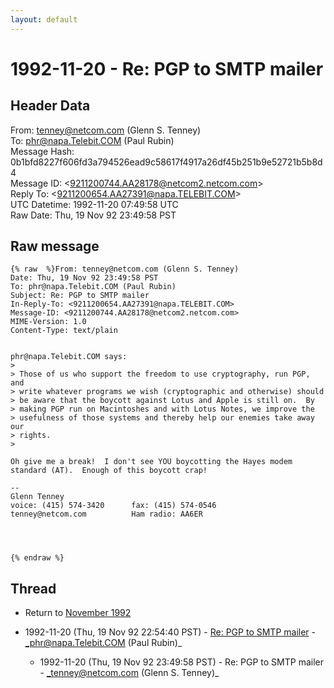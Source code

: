 ```yaml
---
layout: default
---
```


# 1992-11-20 - Re: PGP to SMTP mailer

## Header Data

From: tenney@netcom.com (Glenn S. Tenney)<br>
To: phr@napa.Telebit.COM (Paul Rubin)<br>
Message Hash: 0b1bfd8227f606fd3a794526ead9c58617f4917a26df45b251b9e52721b5b8d4<br>
Message ID: \<9211200744.AA28178@netcom2.netcom.com\><br>
Reply To: \<9211200654.AA27391@napa.TELEBIT.COM\><br>
UTC Datetime: 1992-11-20 07:49:58 UTC<br>
Raw Date: Thu, 19 Nov 92 23:49:58 PST<br>

## Raw message

```
{% raw  %}From: tenney@netcom.com (Glenn S. Tenney)
Date: Thu, 19 Nov 92 23:49:58 PST
To: phr@napa.Telebit.COM (Paul Rubin)
Subject: Re: PGP to SMTP mailer
In-Reply-To: <9211200654.AA27391@napa.TELEBIT.COM>
Message-ID: <9211200744.AA28178@netcom2.netcom.com>
MIME-Version: 1.0
Content-Type: text/plain


phr@napa.Telebit.COM says:
> 
> Those of us who support the freedom to use cryptography, run PGP, and
> write whatever programs we wish (cryptographic and otherwise) should
> be aware that the boycott against Lotus and Apple is still on.  By
> making PGP run on Macintoshes and with Lotus Notes, we improve the
> usefulness of those systems and thereby help our enemies take away our
> rights.
> 

Oh give me a break!  I don't see YOU boycotting the Hayes modem
standard (AT).  Enough of this boycott crap!

-- 
Glenn Tenney
voice: (415) 574-3420      fax: (415) 574-0546
tenney@netcom.com          Ham radio: AA6ER




{% endraw %}
```

## Thread

+ Return to [November 1992](/years/1992/11)

+ 1992-11-20 (Thu, 19 Nov 92 22:54:40 PST) - [Re: PGP to SMTP mailer](/years/1992/11/c361fe500f81e753c488650c31be8c44f93eb2ccc7bdc60a80474f027fe90c80) - _phr@napa.Telebit.COM (Paul Rubin)_
  + 1992-11-20 (Thu, 19 Nov 92 23:49:58 PST) - Re: PGP to SMTP mailer - _tenney@netcom.com (Glenn S. Tenney)_


